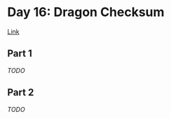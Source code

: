 # Day 16: Dragon Checksum
[Link](http://adventofcode.com/2016/day/16)

## Part 1
_TODO_

## Part 2
_TODO_
